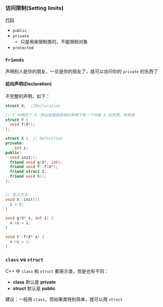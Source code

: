 ### 访问限制(Setting limits)
[代码](../../zju/p12/main.cpp)
- `public`
- `private`
  - 只是用来限制类的，不能限制对象
- `protected`

### `Friends`

声明别人是你的朋友，一旦是你的朋友了，就可以访问你的 `private` 的东西了


#### 前向声明(Declaration)

不完整的声明，如下：
```c++
struct X;  //Declaration

// Y 中用到了 X，所以前面就简单的声明下有一个叫做 X 的东西，你用吧
struct Y {
  void f(X*);
};

struct X {  // Definition
private:
    int i;
public:
  void init();
  friend void g(X*, int);
  friend void Y::f(X*);
  friend struct Z;
  friend void h();
};


// 定义方法
void X::init(){
  i = 0;
}

void g(X* x, int i) {
  x->i = i;
}

void Y::f(X* x) {
  x->i = 2;
}

```

### `class` vs `struct`

C++ 中 `class` 和 `struct` 都表示类，但是也有不同：

- **class** 默认是 **private**
- **struct** 默认是 **public**

建议：一般用 `class`，但如果类特别简单，就可以用 `struct`


